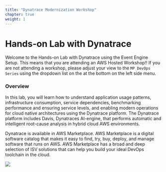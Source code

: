 ```yaml
---
title: "Dynatrace Modernization Workshop"
chapter: true
weight: 1
---
```


# Hands-on Lab with Dynatrace

Welcome to the Hands-on Lab with Dynatrace using the Event Engine Setup. This means that you are attending an AWS Hosted Workshop!! If you are not attending a workshop, please adjust your view to the `MP DevOps Series` using the dropdown list on the at the bottom on the left side menu. 

### Overview 

In this lab, you will learn how to understand application usage patterns, infrastructure consumption, service dependencies, benchmarking performance and ensuring service levels, and enabling modern operations for cloud native architectures using the Dynatrace platform. The Dynatrace platform includes Davis, Dynatraces AI-engine, that performs automatic and intelligent root-cause analysis in hybrid cloud AWS environments.

Dynatrace is available in AWS Marketplace. AWS Marketplace is a digital software catalog that makes it easy to find, try, buy, deploy, and manage software that runs on AWS. AWS Marketplace has a broad and deep selection of ISV solutions that can help you build your ideal DevOps toolchain in the cloud.

<a href="https://aws.amazon.com/marketplace/pp/prodview-wxdauvo3ohksc?trk=el_a134p000003yrYeAAI&trkCampaign=AWSMP_pdp_dev_x_dg&sc_channel=el&sc_campaign=el_awsmp_mult&sc_outcome=Marketplace" target="_blank"><img src="/images/available-in-awsmp-badge.png"></a>